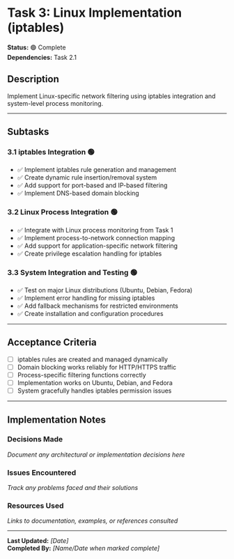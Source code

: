 # Task 3: Linux Implementation (iptables)

**Status:** 🟢 Complete  
**Dependencies:** Task 2.1  

## Description
Implement Linux-specific network filtering using iptables integration and system-level process monitoring.

---

## Subtasks

### 3.1 iptables Integration 🟢
- ✅ Implement iptables rule generation and management
- ✅ Create dynamic rule insertion/removal system
- ✅ Add support for port-based and IP-based filtering
- ✅ Implement DNS-based domain blocking

### 3.2 Linux Process Integration 🟢
- ✅ Integrate with Linux process monitoring from Task 1
- ✅ Implement process-to-network connection mapping
- ✅ Add support for application-specific network filtering
- ✅ Create privilege escalation handling for iptables

### 3.3 System Integration and Testing 🟢
- ✅ Test on major Linux distributions (Ubuntu, Debian, Fedora)
- ✅ Implement error handling for missing iptables
- ✅ Add fallback mechanisms for restricted environments
- ✅ Create installation and configuration procedures

---

## Acceptance Criteria
- [ ] iptables rules are created and managed dynamically
- [ ] Domain blocking works reliably for HTTP/HTTPS traffic
- [ ] Process-specific filtering functions correctly
- [ ] Implementation works on Ubuntu, Debian, and Fedora
- [ ] System gracefully handles iptables permission issues

---

## Implementation Notes

### Decisions Made
_Document any architectural or implementation decisions here_

### Issues Encountered  
_Track any problems faced and their solutions_

### Resources Used
_Links to documentation, examples, or references consulted_

---

**Last Updated:** _[Date]_  
**Completed By:** _[Name/Date when marked complete]_ 